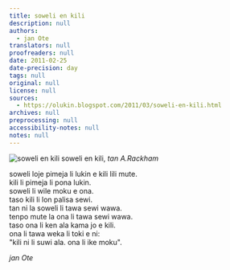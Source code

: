 ```yaml
---
title: soweli en kili
description: null
authors:
  - jan Ote
translators: null
proofreaders: null
date: 2011-02-25
date-precision: day
tags: null
original: null
license: null
sources:
  - https://olukin.blogspot.com/2011/03/soweli-en-kili.html
archives: null
preprocessing: null
accessibility-notes: null
notes: null
---
```


![soweli en kili](https://blogger.googleusercontent.com/img/b/R29vZ2xl/AVvXsEgH82cVa_JlZ1tgBAMuR2YVFe0GeWHRdob3nXFW7eJox84kXvvVAS1UsT62ZvNvcgpcBGNCuQx0QwT0GW4oGeMxKA3y_lO9tpM97_eYY_t1DQUVQD0DaOyw85RIVvWknVv4VV3qTA8cHyiL/s1600/soweli-en-kili.png)
soweli en kili, *tan A.Rackham*

soweli loje pimeja li lukin e kili lili mute.  \
kili li pimeja li pona lukin.  \
soweli li wile moku e ona.  \
taso kili li lon palisa sewi.  \
tan ni la soweli li tawa sewi wawa.  \
tenpo mute la ona li tawa sewi wawa.  \
taso ona li ken ala kama jo e kili.  \
ona li tawa weka li toki e ni:  \
  "kili ni li suwi ala. ona li ike moku".

*jan Ote*
